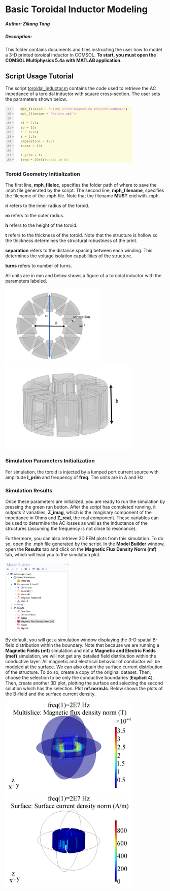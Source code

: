 # Basic Toroidal Inductor Modeling

##### Author: Zikang Tong
##### Description:
This folder contains documents and files instructing the user how to model a 3-D printed toroidal inductor in COMSOL. 
**To start, you must open the COMSOL Multiphysics 5.4a with MATLAB application.**

## Script Usage Tutorial
The script [toroidal_inductor.m](toroidal_inductor.m) contains the code used to retrieve the AC impedance of a toroidal inductor with square cross-section. The user sets the parameters shown below.

<img src = "../images/toroidal_inductor_intialization.PNG" width = "400">


### Toroid Geometry Initialization
The first line, **mph_fileloc**, specifies the folder path of where to save the .mph file generated by the script. The second line, **mph_filename**, specifies the filename of the .mph file. Note that the filename **MUST** end with .mph.

**ri** refers to the inner radius of the toroid.

**ro** refers to the outer radius.

**h** refers to the height of the toroid.

**t** refers to the thickness of the toroid. Note that the structure is hollow so the thickness determines the structural robustness of the print.

**separation** refers to the distance spacing between each winding. This determines the voltage isolation capabilities of the structure.

**turns** refers to number of turns.

All units are in mm and below shows a figure of a toroidal inductor with the parameters labeled.

<img src = "../images/toroid1.png" width = "300"> <img src = "../images/toroid2.png" width = "400">

### Simulation Parameters Initialization
For simulation, the toroid is injected by a lumped port current source with amplitude **I_prim** and frequency of **freq**. The units are in A and Hz. 

### Simulation Results
Once these parameters are initialized, you are ready to run the simulation by pressing the green run button. After the script has completed running, it outputs 2 variables, **Z_imag**, which is the imaginary component of the impedance in Ohms and **Z_real**, the real component. These variables can be used to determine the AC losses as well as the inductance of the structures (assuming the frequency is not close to resonance).

Furthermore, you can also retrieve 3D FEM plots from this simulation. To do so, open the .mph file generated by the script. In the **Model Builder** window, open the **Results** tab and click on the **Magnetic Flux Density Norm (mf)** tab, which will lead you to the simulation plot.

<img src = "../images/model_builder.PNG" width = "200">

By default, you will get a simulation window displaying the 3-D spatial B-field distribution within the boundary. Note that because we are running a **Magnetic Fields (mf)** simulation and not a **Magnetic and Electric Fields (mef)** simulation, we will not get any detailed field distribution within the conductive layer. All magnetic and electrical behavior of conductor will be modeled at the surface. We can also obtain the surface current distribution of the structure. To do so, create a copy of the original dataset. Then, choose the selection to be only the conductive boundaries (**Explicit 4**). Then, create another 3D plot, plotting the surface and selecting the second solution which has the selection. Plot **mf.normJs**. Below shows the plots of the B-field and the surface current density.

<img src = "../images/toroid_bfield.png" width = "400"><img src = "../images/toroid_surface_current.png" width = "400">
